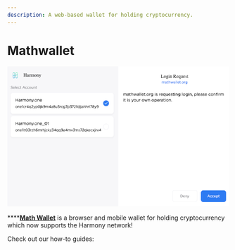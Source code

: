```yaml
---
description: A web-based wallet for holding cryptocurrency.
---
```


# Mathwallet

![](../../.gitbook/assets/image%20%2822%29.png)

\*\*\*\*[**Math Wallet**](https://mathwallet.org/en/) is a browser and mobile wallet for holding cryptocurrency which now supports the Harmony network!

Check out our how-to guides:


